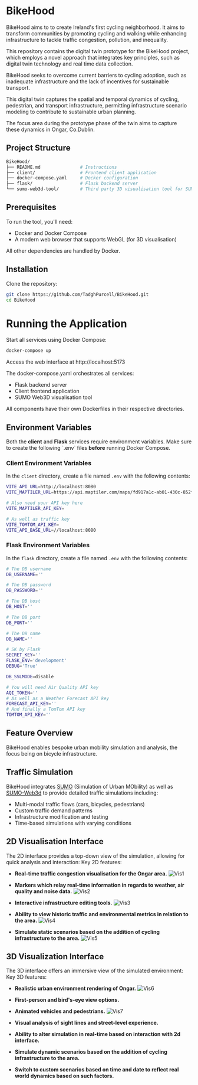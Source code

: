 # BikeHood

BikeHood aims to to create Ireland's first cycling neighborhood. It aims to transform communities by promoting cycling and walking while enhancing infrastructure to tackle traffic congestion, pollution, and inequality.

This repository contains the digital twin prototype for the BikeHood project, which employs a novel approach that integrates key principles, such as digital twin technology and real time data collection.

BikeHood seeks to overcome current barriers to cycling adoption, such as inadequate infrastructure and the lack of incentives for sustainable transport. 

This digital twin captures the spatial and temporal dynamics of cycling, pedestrian, and transport infrastructure, permitting infrastructure scenario modeling to contribute to sustainable urban planning. 

The focus area during the prototype phase of the twin aims to capture these dynamics in Ongar, Co.Dublin. 


## Project Structure

```bash
BikeHood/
├── README.md               # Instructions 
├── client/                 # Frontend client application
├── docker-compose.yaml     # Docker configuration 
├── flask/                  # Flask backend server
└── sumo-web3d-tool/        # Third party 3D visualisation tool for SUMO simulations
``` 

## Prerequisites
To run the tool, you'll need:

- Docker and Docker Compose
- A modern web browser that supports WebGL (for 3D visualisation)

All other dependencies are handled by Docker.

## Installation

Clone the repository:

```bash
git clone https://github.com/TadghPurcell/BikeHood.git
cd BikeHood
```

# Running the Application

Start all services using Docker Compose:

```bash
docker-compose up
```

Access the web interface at http://localhost:5173

The docker-compose.yaml orchestrates all services:
- Flask backend server
- Client frontend application
- SUMO Web3D visualisation tool

All components have their own Dockerfiles in their respective directories.

## Environment Variables

Both the **client** and **Flask** services require environment variables. Make sure to create the following \`.env\` files **before** running Docker Compose.

### Client Environment Variables

In the ```client``` directory, create a file named `.env` with the following contents:

```bash
VITE_API_URL=http://localhost:8080 
VITE_MAPTILER_URL=https://api.maptiler.com/maps/fd917a1c-ab01-430c-852f-43a3629426b9/style.json

# Also need your API key here 
VITE_MAPTILER_API_KEY=

# As well as traffic key
VITE_TOMTOM_API_KEY=
VITE_API_BASE_URL=//localhost:8080
```

### Flask Environment Variables

In the `flask` directory, create a file named `.env` with the following contents:

```bash
# The DB username
DB_USERNAME=''

# The DB password
DB_PASSWORD=''

# The DB host
DB_HOST=''

# The DB port
DB_PORT=''

# The DB name
DB_NAME=''

# SK by Flask 
SECRET_KEY=''
FLASK_ENV='development'
DEBUG='True'

DB_SSLMODE=disable

# You will need Air Quality API key
AQI_TOKEN='' 
# As well as a Weather Forecast API key
FORECAST_API_KEY=''
# And finally a TomTom API key
TOMTOM_API_KEY=''
```

## Feature Overview
BikeHood enables bespoke urban mobility simulation and analysis, the focus being on bicycle infrastructure.

## Traffic Simulation
BikeHood integrates [SUMO](https://eclipse.dev/sumo/) (Simulation of Urban MObility) as well as [SUMO-Web3d](https://github.com/sidewalklabs/sumo-web3d) to provide detailed traffic simulations including:

- Multi-modal traffic flows (cars, bicycles, pedestrians)
- Custom traffic demand patterns
- Infrastructure modification and testing
- Time-based simulations with varying conditions

## 2D Visualisation Interface
The 2D interface provides a top-down view of the simulation, allowing for quick analysis and interaction:
Key 2D features:

- **Real-time traffic congestion visualisation for the Ongar area.** ![Vis1](client/public/2d.1.png)

- **Markers which relay real-time information in regards to weather, air quality and noise data.** ![Vis2](client/public/2d.2.png)

- **Interactive infrastructure editing tools.** ![Vis3](client/public/2d.3.png)

- **Ability to view historic traffic and environmental metrics in relation to the area.** ![Vis4](client/public/2d.4.png)

- **Simulate static scenarios based on the addition of cycling infrastructure to the area.** ![Vis5](client/public/2d.5.png)

## 3D Visualization Interface
The 3D interface offers an immersive view of the simulated environment:
Key 3D features:

- **Realistic urban environment rendering of Ongar.** ![Vis6](client/public/3d.1.png)

- **First-person and bird's-eye view options.** 

- **Animated vehicles and pedestrians.** ![Vis7](client/public/3d.2.png)

- **Visual analysis of sight lines and street-level experience.**

- **Ability to alter simulation in real-time based on interaction with 2d interface.** 

- **Simulate dynamic scenarios based on the addition of cycling infrastructure to the area.** 

- **Switch to custom scenarios based on time and date to reflect real world dynamics based on such factors.** 